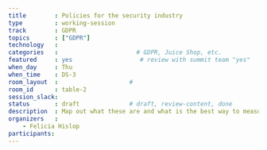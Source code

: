 ```yaml
---
title        : Policies for the security industry
type         : working-session
track        : GDPR
topics       : ["GDPR"]
technology   :
categories   :                      # GDPR, Juice Shop, etc.
featured     : yes                   # review with summit team "yes"
when_day     : Thu
when_time    : DS-3
room_layout  :                    #
room_id      : table-2
session_slack:
status       : draft              # draft, review-content, done
description  : Map out what these are and what is the best way to measure them
organizers   :
    - Felicia Hislop
participants:
---
```


<!--(add intro)

## WHY

(...)

## What

(...)

## Outcomes

(...)

## References

(...)-->
